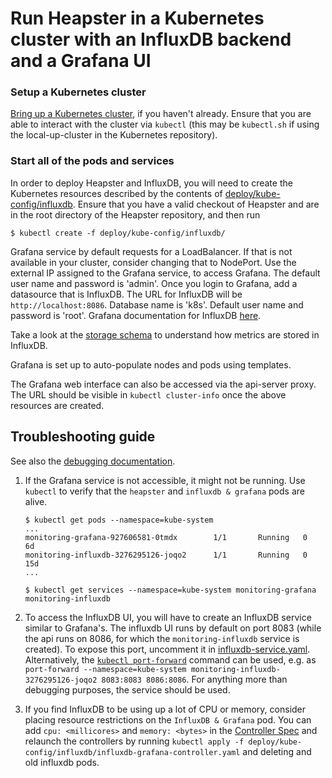 # Run Heapster in a Kubernetes cluster with an InfluxDB backend and a Grafana UI

### Setup a Kubernetes cluster
[Bring up a Kubernetes cluster](https://github.com/kubernetes/kubernetes), if you haven't already.
Ensure that you are able to interact with the cluster via `kubectl` (this may be `kubectl.sh` if using
the local-up-cluster in the Kubernetes repository).

### Start all of the pods and services

In order to deploy Heapster and InfluxDB, you will need to create the Kubernetes resources
described by the contents of [deploy/kube-config/influxdb](../deploy/kube-config/influxdb).
Ensure that you have a valid checkout of Heapster and are in the root directory of
the Heapster repository, and then run

```shell
$ kubectl create -f deploy/kube-config/influxdb/
```

Grafana service by default requests for a LoadBalancer. If that is not available in your cluster, consider changing that to NodePort. Use the external IP assigned to the Grafana service,
to access Grafana.
The default user name and password is 'admin'.
Once you login to Grafana, add a datasource that is InfluxDB. The URL for InfluxDB will be `http://localhost:8086`. Database name is 'k8s'. Default user name and password is 'root'.
Grafana documentation for InfluxDB [here](http://docs.grafana.org/datasources/influxdb/).

Take a look at the [storage schema](storage-schema.md) to understand how metrics are stored in InfluxDB.

Grafana is set up to auto-populate nodes and pods using templates.

The Grafana web interface can also be accessed via the api-server proxy. The URL should be visible in `kubectl cluster-info` once the above resources are created.

## Troubleshooting guide

See also the [debugging documentation](debugging.md).

1. If the Grafana service is not accessible, it might not be running. Use `kubectl` to verify that the `heapster` and `influxdb & grafana` pods are alive.
    ```
    $ kubectl get pods --namespace=kube-system
    ...
    monitoring-grafana-927606581-0tmdx        1/1       Running   0          6d
    monitoring-influxdb-3276295126-joqo2      1/1       Running   0          15d
    ...
    
    $ kubectl get services --namespace=kube-system monitoring-grafana monitoring-influxdb
    ```

2. To access the InfluxDB UI, you will have to create an InfluxDB service similar to Grafana's. The influxdb UI runs by default on port 8083 (while the api runs on 8086, for which the `monitoring-influxdb` service is created). To expose this port, uncomment it in [influxdb-service.yaml](../deploy/kube-config/influxdb/influxdb-service.yaml). Alternatively, the [`kubectl port-forward`](http://kubernetes.io/docs/user-guide/kubectl/kubectl_port-forward/) command can be used, e.g. as `port-forward --namespace=kube-system monitoring-influxdb-3276295126-joqo2 8083:8083 8086:8086`. For anything more than debugging purposes, the service should be used.

3. If you find InfluxDB to be using up a lot of CPU or memory, consider placing resource restrictions on the `InfluxDB & Grafana` pod. You can add `cpu: <millicores>` and `memory: <bytes>` in the [Controller Spec](../deploy/kube-config/influxdb/influxdb-grafana-controller.yaml) and relaunch the controllers by running `kubectl apply -f deploy/kube-config/influxdb/influxdb-grafana-controller.yaml` and deleting and old influxdb pods.
